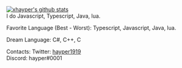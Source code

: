 [![xhayper's github stats](https://github-readme-stats.vercel.app/api?username=xhayper&theme=dark)](https://github.com/anuraghazra/github-readme-stats)<br>
I do Javascript, Typescript, Java, lua.

Favorite Language (Best - Worst): Typescript, Javascript, Java, lua.

Dream Language: C#, C++, C

Contacts:
Twitter: [hayper1919](https://twitter.com/hayper1919)<br>
Discord: hayper#0001
